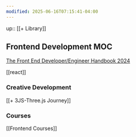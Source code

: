 ```yaml
---
modified: 2025-06-16T07:15:41-04:00
---
```

up::  [[+ Library]]

## Frontend Development MOC

[The Front End Developer/Engineer Handbook 2024](https://frontendmasters.com/guides/front-end-handbook/2024/#1)

[[react]]
### Creative Development
[[+ 3JS-Three.js Journey]]
### Courses
[[Frontend Courses]]
